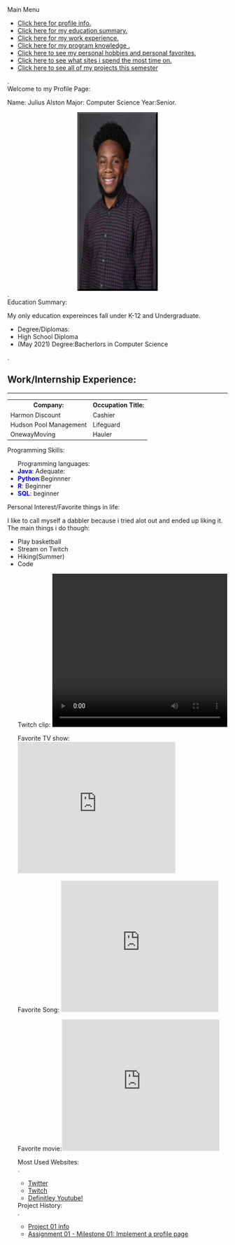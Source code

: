 

<html>
<head>
   <link rel="stylesheet" href="flame.css ">  
  <link rel="stylesheet" href="supermedia.css">
   <link rel="stylesheet" href="webtable.css "> 
<style>
.center {
  display: block;
  margin-left: auto;
  margin-right: auto;
  width: 35%;
  border: 4px outset black;
  
}

.myDiv {
  border: 4px outset black;
  background-color: violet;    
  text-align: center;
  border-style: groove;
}


</style>


<div class="goldborder">
 <div id="demotext">Main Menu</div>
  <ul>
 <li> <a href="#profile_page">Click here for profile info.</a> </li>
 <li> <a href="#education_summary">Click here for my education summary.</a> </li>
<li>  <a href="#work_experience">Click here for my work experience.</a> </li>
 <li> <a href="#program_knowledge">Click here for my program knowledge .</a> </li>
 <li> <a href="#personal_interest">Click here to see my personal hobbies and personal favorites.</a> </li>
<li>  <a href="#websites_used">Click here to see what sites i spend the most time on.</a> </li>
<li>   <a href="#project_history">Click here to see all of my projects this semester</a> </li>
 </ul>
</div>

<div class="goldborder">
  <a id="profile_page">.</a>
  <div id="demotext">Welcome to my Profile Page:</div>
  <p>Name: Julius Alston     Major: Computer Science      Year:Senior.</p>
</div>


<title>Julius Alston Profile</title>

 <img src="headshot.jpg" alt="Paris" class="center"  border=0px   witdh= 300 height= 400>
<div class="goldborder">
<a id="education_summary">.</a>
 <div id="demotext">Education Summary:</div>
</div>




<p> My only education expereinces fall under K-12 and Undergraduate.</p>
<ul> 
<li> Degree/Diplomas: </li>
<li> High School Diploma </li>
<li> (May 2021) Degree:Bacherlors in Computer Science </li>
</ul>
<div class="goldborder">
<a id="work_experience">.</a>
<h2>Work/Internship Experience:</h2>
</div>

<hr> 

<table style="width:100%">
  <tr>
    <th>Company:</th>
    <th>Occupation Title:</th> 
   
  </tr>
  <tr>
    <td>Harmon Discount</td>
    <td>Cashier</td>
    
  </tr>
  <tr>
    <td>Hudson Pool Management</td>
    <td>Lifeguard</td>
   
  </tr>
  <tr>
    <td>OnewayMoving</td>
    <td>Hauler</td>
    
  </tr>
</table>
<div class="goldborder">
<a id="program_knowledge"></a>
 <div id="demotext">Programming Skills:</div>
</div>

<ul> Programming languages: 
<li><span style="color:blue;font-weight:bold">Java</span>: Adequate:</li>
<li><span style="color:blue;font-weight:bold">Python</span>:Beginnner </li>
<li> <span style="color:blue;font-weight:bold">R</span>: Beginner</li>
<li> <span style="color:blue;font-weight:bold">SQL</span>: beginner</li>
</ul>
<div class="goldborder">
<a id="personal_interest"></a>
 <div id="demotext">Personal Interest/Favorite things in life:</div>
</div>

<p> I like to call myself a dabbler because i tried alot out and ended up liking it. The main things i do though:
<ul>
<li> Play basketball</li>
<li> Stream on Twitch</li>
<li> Hiking(Summer)</li>
<li> Code</li>
<p> Twitch clip: <video width="400" height="350" controls>
  <source src=" vod-707438149-offset-21798.mp4
" type="video/mp4">
 </video> </p>
 <p> 
 Favorite TV show:  <iframe width="360" height="300" src="https://www.youtube.com/embed/gIKPC-JE2E0" frameborder="0" allow="accelerometer; autoplay; encrypted-media; gyroscope; picture-in-picture" allowfullscreen></iframe>
 </p>
 <p> Favorite Song: <iframe width="360" height="300" src="https://www.youtube.com/embed/ZPCAvzIFY-s" frameborder="0" allow="accelerometer; autoplay; encrypted-media; gyroscope; picture-in-picture" allowfullscreen></iframe> </p>
 <p> Favorite movie:<iframe width="360" height="300" src="https://www.youtube.com/embed/WR7cc5t7tv8" frameborder="0" allow="accelerometer; autoplay; encrypted-media; gyroscope; picture-in-picture" allowfullscreen></iframe> </p>


<div class="goldborder">
 <div id="demotext">Most Used Websites:</div>
</div>
<a id="websites_used">.</a>
<ul> 
<li><a href="https://www.Twitter.com/" target="_blank">Twitter</a> </li>
<li><a href="https://www.Twitch.tv/Euphony.com/" target="_blank">Twitch</a> </li>
<li><a href="https://www.youtube.com/" target="_blank">Definitley Youtube!</a> </li>
</ul>
<div class="goldborder">

 <div id="demotext">Project History:</div>
</div>
<a id="project_history">.</a>
<ul>
<li><a href="https://rkileaders.teachable.com/courses/764038/lectures/13897368" target="_blank">Project 01 info</a></li>
<li><a href="https://jualston.github.io/wingit/#education_summary" target="_blank">Assignment 01 - Milestone 01: Implement a profile page</a></li>




